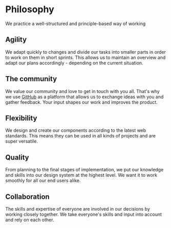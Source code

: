 # Philosophy

We practice a well-structured and principle-based way of working

## Agility

We adapt quickly to changes and divide our tasks into smaller parts in order to work on them in short sprints. This allows us to maintain an overview and adapt our plans accordingly - depending on the current situation. 

## The community

We value our community and love to get in touch with you all. That's why we use [GitHub](https://github.com/SchwarzIT/onyx) as a platform that allows us to exchange ideas with you and gather feedback. Your input shapes our work and improves the product.

## Flexibility

We design and create our components according to the latest web standards. This means they can be used in all kinds of projects and are super versatile. 

## Quality

From planning to the final stages of implementation, we put our knowledge and skills into our design system at the highest level. We want it to work smoothly for all our end users alike. 

## Collaboration

The skills and expertise of everyone are involved in our decisions by working closely together. We take everyone's skills and input into account and rely on each other.